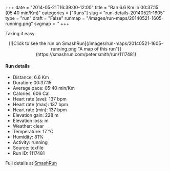 +++
date = "2014-05-21T16:39:00-12:00"
title = "Ran 6.6 Km in 00:37:15 (05:40 min/Km)"
categories = ["Runs"]
slug = "run-details-20140521-1605"
type = "run"
draft = "False"
runmap = "/images/run-maps/20140521-1605-running.png"
svgmap = '<polyline points="0 52, 5 46, 13 48, 24 33, 43 45, 51 47, 60 49, 65 54, 79 43, 95 41, 98 44, 100 49, 99 52, 95 60, 89 55, 92 60, 84 65, 83 67, 81 67, 71 58, 70 57, 70 52, 74 46, 81 42, 95 40, 99 47, 100 52, 96 58, 90 55, 92 60, 83 67, 79 65, 70 56, 72 49, 80 43, 80 41, 73 42, 70 49, 65 53, 63 49, 44 45, 22 33, 13 49">'
+++

Taking it easy. 



<!--more-->

<center>
[![Click to see the run on SmashRun](/images/run-maps/20140521-1605-running.png "A map of this run")](https://smashrun.com/peter.smith/run/1117481)
</center>

#### Run details

* Distance: 6.6 Km
* Duration: 00:37:15
* Average pace: 05:40 min/Km
* Calories: 606 Cal
* Heart rate (ave): 137 bpm
* Heart rate (max): 137 bpm
* Heart rate (min): 137 bpm
* Elevation gain: 228 m
* Elevation loss:  m
* Weather: clear
* Temperature: 17 &deg;C
* Humidity: 81%
* Activity: running
* Source: tcxfile
* Run ID: 1117481

Full details at [SmashRun](https://smashrun.com/peter.smith/run/1117481)